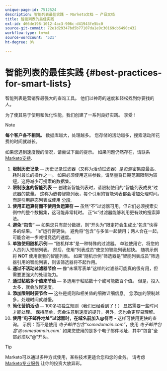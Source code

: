 ```yaml
---
unique-page-id: 7512524
description: 智能列表最佳实践 — Marketo文档 — 产品文档
title: 智能列表的最佳实践
exl-id: 466de198-1012-4ac3-906c-d41943fe5bc0
source-git-commit: 72e1d29347bd5b77107da1e9c30169cb6490c432
workflow-type: tm+mt
source-wordcount: '521'
ht-degree: 0%

---
```


# 智能列表的最佳实践 {#best-practices-for-smart-lists}

智能列表是营销界最强大的查询工具。 他们以神奇的速度和轻松找到你要找的人。

为了使其易于使用和优化性能，我们创建了一系列良好实践。 享受！

>[!NOTE]
>
>**每个客户各不相同。** 数据库越大，处理越多。 您存储的活动越多，搜索活动所花费的时间就越长。
>
>如果您遇到速度慢的情况，请尝试下面的提示。 如果问题仍然存在，请联系 [Marketo支持](https://nation.marketo.com/t5/Support/ct-p/Support).

1. **限制历史记录 —** 历史记录过滤器（又称为活动过滤器）是资源密集度最高、耗时最长的操作之一。 如果必须使用这些参数，请尽量将日期范围限制为较短，这将减少可搜索的数据集。
1. **限制嵌套的智能列表 —** 创建新智能列表时，请限制使用的“智能列表成员”过滤器的数量。 这称为嵌套智能列表，每个引用的智能列表都会增加处理时间。 而是引用静态列表或使用 [分段](/help/marketo/product-docs/personalization/segmentation-and-snippets/segmentation/create-a-segmentation.md).
1. **使用正运算符而不使用负运算符 —** 虽然“不”过滤器可用，但它们必须搜索实例中的整个数据集，这可能非常耗时。 正“is”过滤器能够利用更有效的搜索算法。
1. **避免“包含” —** 如果您只有部分数据，则“开头为”限定符会生成比“包含”快得多的结果。 “Is”运行得更快。 避免将“包含”与多值一起使用；两人合在一起，可能会进一步减慢竞选的速度。
1. **单独使用随机示例 —** “随机样本”是一种特殊的过滤器。 单独使用它，将您的人员列入预制列表。 然后，使用“列表成员”使您的智能列表超快。 随机示例将 **NOT** 使用嵌套的智能列表。 如果“随机示例”筛选器是“智能列表成员”筛选器引用的智能列表，则该筛选器将不起作用。
1. **通过不活动过滤器节俭 —** 像“未填写表单”这样的过滤器可能真的很有用，但需要更强大的处理能力。
1. **通过粘贴多个值来节俭 —** 多选用于粘贴数十个或可能数百个值。 但是，投入太多，就会放慢速度。
1. **添加限制时要节俭 —** 这些是规则和相关值的细微详细信息。 您添加的限制越多，处理时间就越慢。
1. **简化营销活动 —** 100多项独立规则（我们已经看到了！） 显然需要一些时间才能处理。 保持简单，您会注意到速度的提升，另外，您也会更容易理解。
1. **使用“电子邮件地址”过滤器时，在域名前加入@符号** **-** 这样可使用更快的查询。 示例：而不是使用 _电子邮件包含“somedomain.com”_，使用 _电子邮件包含&#39;@somedomain.com_.&#39; 如果您使用的是多个电子邮件地址，其中“包含”全部必须以“@”开头。

>[!TIP]
>
>Marketo可以通过多种方式使用，某些技术更适合您和您的业务。 请考虑 [Marketo专业服务](https://pages2.marketo.com/72-hour-survival-guide.html) 让你的投资大放异彩。
